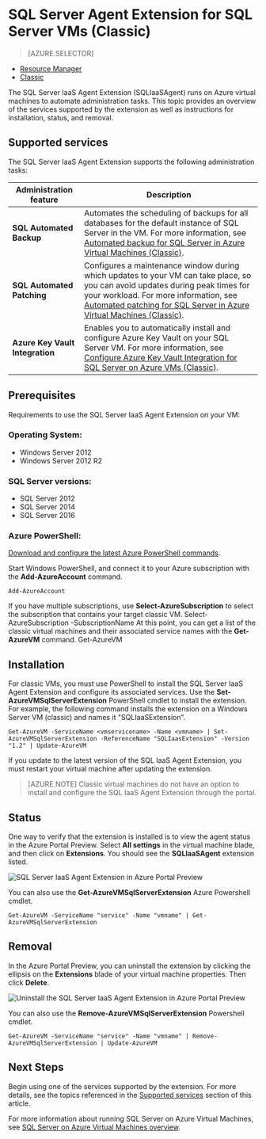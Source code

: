 <properties
	pageTitle="SQL Server Agent Extension for SQL Server VMs (Classic) | Azure"
	description="This topic describes how to manage the SQL Server agent extension, which automates specific SQL Server administration tasks. These include Automated Backup, Automated Patching, and Azure Key Vault Integration. This topic uses the classic deployment mode."
	services="virtual-machines-windows"
	documentationCenter=""
	authors="rothja"
	manager="jhubbard"
	editor=""
	tags="azure-service-management"/>

<tags
	ms.service="virtual-machines-windows"
	ms.devlang="na"
	ms.topic="article"
	ms.tgt_pltfrm="vm-windows-sql-server"
	ms.workload="infrastructure-services"
	ms.date="09/26/2016"
	wacn.date=""
	ms.author="jroth"/>

# SQL Server Agent Extension for SQL Server VMs (Classic)

> [AZURE.SELECTOR]
- [Resource Manager](/documentation/articles/virtual-machines-windows-sql-server-agent-extension/)
- [Classic](/documentation/articles/virtual-machines-windows-classic-sql-server-agent-extension/)

The SQL Server IaaS Agent Extension (SQLIaaSAgent) runs on Azure virtual machines to automate administration tasks. This topic provides an overview of the services supported by the extension as well as instructions for installation, status, and removal.

## <a name="supported-services"></a> Supported services

The SQL Server IaaS Agent Extension supports the following administration tasks:

| Administration feature | Description |
|---------------------|-------------------------------|
| **SQL Automated Backup** | Automates the scheduling of backups for all databases for the default instance of SQL Server in the VM. For more information, see [Automated backup for SQL Server in Azure Virtual Machines (Classic)](/documentation/articles/virtual-machines-windows-classic-sql-automated-backup/).|
| **SQL Automated Patching** | Configures a maintenance window during which updates to your VM can take place, so  you can avoid updates during peak times for your workload. For more information, see [Automated patching for SQL Server in Azure Virtual Machines (Classic)](/documentation/articles/virtual-machines-windows-classic-sql-automated-patching/).|
| **Azure Key Vault Integration** | Enables you to automatically install and configure Azure Key Vault on your SQL Server VM. For more information, see [Configure Azure Key Vault Integration for SQL Server on Azure VMs (Classic)](/documentation/articles/virtual-machines-windows-classic-ps-sql-keyvault/).|

## Prerequisites

Requirements to use the SQL Server IaaS Agent Extension on your VM:

### Operating System:

- Windows Server 2012
- Windows Server 2012 R2

### SQL Server versions:

- SQL Server 2012
- SQL Server 2014
- SQL Server 2016

### Azure PowerShell:

[Download and configure the latest Azure PowerShell commands](/documentation/articles/powershell-install-configure/).

Start Windows PowerShell, and connect it to your Azure subscription with the **Add-AzureAccount** command.

	Add-AzureAccount
If you have multiple subscriptions, use **Select-AzureSubscription** to select the subscription that contains your target classic VM.
	Select-AzureSubscription -SubscriptionName <subscriptionname>
At this point, you can get a list of the classic virtual machines and their associated service names with the **Get-AzureVM** command.
	Get-AzureVM

## Installation

For classic VMs, you must use PowerShell to install the SQL Server IaaS Agent Extension and configure its associated services. Use the **Set-AzureVMSqlServerExtension** PowerShell cmdlet to install the extension. For example, the following command installs the extension on a Windows Server VM (classic) and names it "SQLIaaSExtension".

	Get-AzureVM -ServiceName <vmservicename> -Name <vmname> | Set-AzureVMSqlServerExtension -ReferenceName "SQLIaasExtension" -Version "1.2" | Update-AzureVM

If you update to the latest version of the SQL IaaS Agent Extension, you must restart your virtual machine after updating the extension.

>[AZURE.NOTE] Classic virtual machines do not have an option to install and configure the SQL IaaS Agent Extension through the portal.

## Status

One way to verify that the extension is installed is to view the agent status in the Azure Portal Preview. Select **All settings** in the virtual machine blade, and then click on **Extensions**. You should see the **SQLIaaSAgent** extension listed.

![SQL Server IaaS Agent Extension in Azure Portal Preview](./media/virtual-machines-windows-classic-sql-server-agent-extension/azure-sql-server-iaas-agent-portal.png)

You can also use the **Get-AzureVMSqlServerExtension** Azure Powershell cmdlet.

	Get-AzureVM -ServiceName "service" -Name "vmname" | Get-AzureVMSqlServerExtension

## Removal   

In the Azure Portal Preview, you can uninstall the extension by clicking the ellipsis on the **Extensions** blade of your virtual machine properties. Then click **Delete**.

![Uninstall the SQL Server IaaS Agent Extension in Azure Portal Preview](./media/virtual-machines-windows-classic-sql-server-agent-extension/azure-sql-server-iaas-agent-uninstall.png)

You can also use the **Remove-AzureVMSqlServerExtension** Powershell cmdlet.

	Get-AzureVM -ServiceName "service" -Name "vmname" | Remove-AzureVMSqlServerExtension | Update-AzureVM

## Next Steps

Begin using one of the services supported by the extension. For more details, see the topics referenced in the [Supported services](#supported-services) section of this article.

For more information about running SQL Server on Azure Virtual Machines, see [SQL Server on Azure Virtual Machines overview](/documentation/articles/virtual-machines-windows-sql-server-iaas-overview/).
